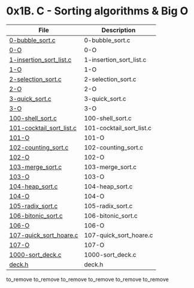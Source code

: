 # 0x1B. C - Sorting algorithms & Big O

| File      | Description |
| ----------- | ----------- |
| [0-bubble_sort.c](./0-bubble_sort.c) | 0-bubble_sort.c |
| [0-O](./0-O) | 0-O |
| [1-insertion_sort_list.c](./1-insertion_sort_list.c) | 1-insertion_sort_list.c |
| [1-O](./1-O) | 1-O |
| [2-selection_sort.c](./2-selection_sort.c) | 2-selection_sort.c |
| [2-O](./2-O) | 2-O |
| [3-quick_sort.c](./3-quick_sort.c) | 3-quick_sort.c |
| [3-O](./3-O) | 3-O |
| [100-shell_sort.c](./100-shell_sort.c) | 100-shell_sort.c |
| [101-cocktail_sort_list.c](./101-cocktail_sort_list.c) | 101-cocktail_sort_list.c |
| [101-O](./101-O) | 101-O |
| [102-counting_sort.c](./102-counting_sort.c) | 102-counting_sort.c |
| [102-O](./102-O) | 102-O |
| [103-merge_sort.c](./103-merge_sort.c) | 103-merge_sort.c |
| [103-O](./103-O) | 103-O |
| [104-heap_sort.c](./104-heap_sort.c) | 104-heap_sort.c |
| [104-O](./104-O) | 104-O |
| [105-radix_sort.c](./105-radix_sort.c) | 105-radix_sort.c |
| [106-bitonic_sort.c](./106-bitonic_sort.c) | 106-bitonic_sort.c |
| [106-O](./106-O) | 106-O |
| [107-quick_sort_hoare.c](./107-quick_sort_hoare.c) | 107-quick_sort_hoare.c |
| [107-O](./107-O) | 107-O |
| [1000-sort_deck.c](./1000-sort_deck.c) | 1000-sort_deck.c |
| [deck.h](./deck.h) | deck.h |
to_remove
to_remove
to_remove
to_remove
to_remove
to_remove
